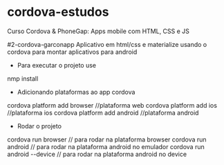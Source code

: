 # cordova-estudos
Curso Cordova & PhoneGap: Apps mobile com HTML, CSS e JS




#2-cordova-garconapp 
Aplicativo em html/css e materialize usando o cordova para montar aplicativos para android

- Para executar o projeto use

nmp install

- Adicionando plataformas ao app cordova

cordova platform add browser      //plataforma web
cordova platform add ios       //plataforma ios
cordova platform add android       //plataforma android

- Rodar o projeto

cordova run browser        // para rodar na plataforma browser
cordova run android        // para rodar na plataforma android no emulador
cordova run android --device       // para rodar na plataforma android no device